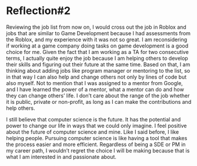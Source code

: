 # Reflection#2

Reviewing the job list from now on, I would cross out the job in Roblox and jobs that are similar to Game Development because I had assessments from the Roblox, 
and my experience with it was not so great. I am reconsidering if working at a game company doing tasks on game development is a good choice for me. 
Given the fact that I am working as a TA for two consecutive terms, I actually quite enjoy the job because I am helping others to develop their skills 
and figuring out their future at the same time. Based on that, 
I am thinking about adding jobs like program manager or mentoring to the list, 
so in that way I can also help and change others not only by lines of code but also myself. 
Not to mention that I was assigned to a mentor from Google, and I have learned the power of a mentor, what a mentor can do and how they can change others’ life. 
I don’t care about the range of the job whether it is public, private or non-profit, as long as I can make the contributions and help others.

I still believe that computer science is the future. It has the potential and power to change our life in ways that we could only imagine. 
I feel positive about the future of computer science and mine. Like I said before, I like helping people. 
Pursuing computer science is like having a tool that makes the process easier and more efficient. 
Regardless of being a SDE or PM in my career path, 
I wouldn’t regret the choice I will be making because that is what I am interested in and passionate about.
